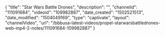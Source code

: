 {
    "title": "Star Wars Battle Drones",
    "description": "",
    "channelid": "111091684",
    "videoid": "109982887",
    "date_created": "1502521513",
    "date_modified": "1504049169",
    "type": "captivate",
    "layout": "channelVideo",
    "url": "\/bbbusa-latest-videos\/propel-starwarsbattledrones-web-mp4-2-notes\/111091684-109982887"
}